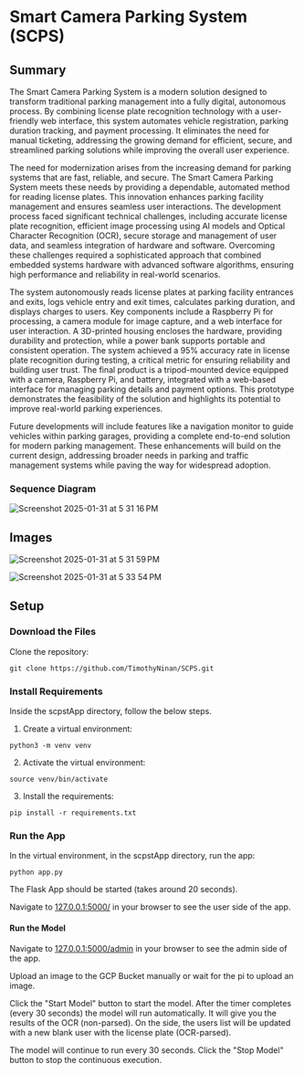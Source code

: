 # Smart Camera Parking System (SCPS)

## Summary
The Smart Camera Parking System is a modern solution designed to transform traditional parking management into a fully digital, autonomous process. By combining license plate recognition technology with a user-friendly web interface, this system automates vehicle registration, parking duration tracking, and payment processing. It eliminates the need for manual ticketing, addressing the growing demand for efficient, secure, and streamlined parking solutions while improving the overall user experience.

The need for modernization arises from the increasing demand for parking systems that are fast, reliable, and secure. The Smart Camera Parking System meets these needs by providing a dependable, automated method for reading license plates. This innovation enhances parking facility management and ensures seamless user interactions.
The development process faced significant technical challenges, including accurate license plate recognition, efficient image processing using AI models and Optical Character Recognition (OCR), secure storage and management of user data, and seamless integration of hardware and software. Overcoming these challenges required a sophisticated approach that combined embedded systems hardware with advanced software algorithms, ensuring high performance and reliability in real-world scenarios.

The system autonomously reads license plates at parking facility entrances and exits, logs vehicle entry and exit times, calculates parking duration, and displays charges to users. Key components include a Raspberry Pi for processing, a camera module for image capture, and a web interface for user interaction. A 3D-printed housing encloses the hardware, providing durability and protection, while a power bank supports portable and consistent operation.
The system achieved a 95% accuracy rate in license plate recognition during testing, a critical metric for ensuring reliability and building user trust.
The final product is a tripod-mounted device equipped with a camera, Raspberry Pi, and battery, integrated with a web-based interface for managing parking details and payment options. This prototype demonstrates the feasibility of the solution and highlights its potential to improve real-world parking experiences.

Future developments will include features like a navigation monitor to guide vehicles within parking garages, providing a complete end-to-end solution for modern parking management. These enhancements will build on the current design, addressing broader needs in parking and traffic management systems while paving the way for widespread adoption.

### Sequence Diagram
![Screenshot 2025-01-31 at 5 31 16 PM](https://github.com/user-attachments/assets/57c2af11-dcdb-4e06-847c-c70539c1610e)

## Images
![Screenshot 2025-01-31 at 5 31 59 PM](https://github.com/user-attachments/assets/71987b10-ce3a-4660-953d-5878a0e12d7f)

![Screenshot 2025-01-31 at 5 33 54 PM](https://github.com/user-attachments/assets/340c962e-3fd9-4e82-a446-f8bf4c93e3ca)

## Setup

### Download the Files

Clone the repository:

``` 
git clone https://github.com/TimothyNinan/SCPS.git
```

### Install Requirements

Inside the scpstApp directory, follow the below steps.

1. Create a virtual environment:

``` 
python3 -m venv venv
```

2. Activate the virtual environment:

``` 
source venv/bin/activate
```

3. Install the requirements:

``` 
pip install -r requirements.txt
```

### Run the App 

In the virtual environment, in the scpstApp directory, run the app:

``` 
python app.py
```

The Flask App should be started (takes around 20 seconds). 

Navigate to [127.0.0.1:5000/](http://127.0.0.1:5000/) in your browser to see the user side of the app.


#### Run the Model

Navigate to [127.0.0.1:5000/admin](http://127.0.0.1:5000/admin) in your browser to see the admin side of the app.

Upload an image to the GCP Bucket manually or wait for the pi to upload an image.

Click the "Start Model" button to start the model. After the timer completes (every 30 seconds) the model will run automatically. It will give you the results of the OCR (non-parsed). On the side, the users list will be updated with a new blank user with the license plate (OCR-parsed).

The model will continue to run every 30 seconds. Click the "Stop Model" button to stop the continuous execution.
